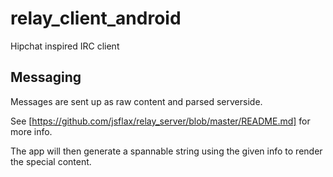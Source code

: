 # relay_client_android
Hipchat inspired IRC client

## Messaging

Messages are sent up as raw content and parsed serverside.

See [https://github.com/jsflax/relay_server/blob/master/README.md] for more info.

The app will then generate a spannable string using the given info to render
the special content.
